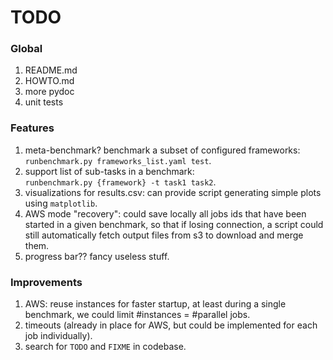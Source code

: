 # TODO

### Global
1. README.md
2. HOWTO.md
3. more pydoc
4. unit tests

### Features
1. meta-benchmark? benchmark a subset of configured frameworks:\
`runbenchmark.py frameworks_list.yaml test`.
2. support list of sub-tasks in a benchmark:\
`runbenchmark.py {framework} -t task1 task2`.
3. visualizations for results.csv: can provide script generating simple plots using `matplotlib`.
4. AWS mode "recovery": could save locally all jobs ids that have been started in a given benchmark, so that if losing connection, a script could still automatically fetch output files from s3 to download and merge them.
4. progress bar?? fancy useless stuff.

### Improvements
1. AWS: reuse instances for faster startup, at least during a single benchmark, we could limit #instances = #parallel jobs.
2. timeouts (already in place for AWS, but could be implemented for each job individually).
3. search for `TODO` and `FIXME` in codebase.
